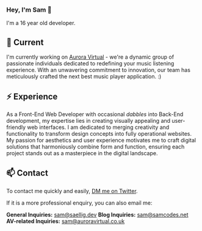 ### Hey, I'm Sam 👋

I'm a 16 year old developer.

## 🔭 Current

I'm currently working on [Aurora Virtual](https://auroravirtual.co.uk) - we're a dynamic group of passionate individuals dedicated to redefining your music listening experience. With an unwavering commitment to innovation, our team has meticulously crafted the next best music player application. :)

## ⚡️ Experience

As a Front-End Web Developer with occasional *dabbles* into Back-End development, my expertise lies in creating visually appealing and user-friendly web interfaces. I am dedicated to merging creativity and functionality to transform design concepts into fully operational websites. My passion for aesthetics and user experience motivates me to craft digital solutions that harmoniously combine form and function, ensuring each project stands out as a masterpiece in the digital landscape.

## 📫 Contact

To contact me quickly and easily, [DM me on Twitter](https://twitter.com/samuelaellig).

If it is a more professional enquiry, you can also email me:

**General Inquiries:** sam@saellig.dev
**Blog Inquiries:** sam@samcodes.net
**AV-related Inquiries:** sam@auroravirtual.co.uk
